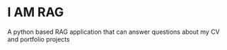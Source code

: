 # I AM RAG
A python based RAG application that can answer questions about my CV and portfolio projects
